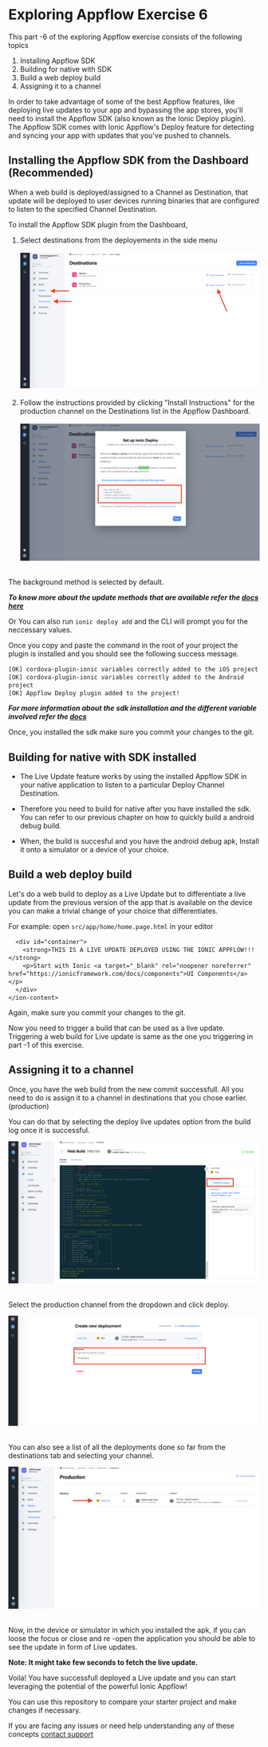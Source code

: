 # Exploring Appflow Exercise 6

This part -6 of the exploring Appflow exercise consists of the following topics

1. Installing Appflow SDK
2. Building for native with SDK
3. Build a web deploy build
4. Assigning it to a channel


In order to take advantage of some of the best Appflow features, like deploying live updates to your app and bypassing the app stores, you'll need to install the Appflow SDK (also known as the Ionic Deploy plugin). The Appflow SDK comes with Ionic Appflow's Deploy feature for detecting and syncing your app with updates that you've pushed to channels.

## Installing the Appflow SDK from the Dashboard (Recommended)

When a web build is deployed/assigned to a Channel as Destination, that update will be deployed to user devices running binaries that are configured to listen to the specified Channel Destination.

To install the Appflow SDK plugin from the Dashboard, 

1. Select destinations from the deployements in the side menu <br><br>
![Appflow](images/img6_1.png)<br><br>
2. Follow the instructions provided by clicking "Install Instructions" for the production channel on the Destinations list in the Appflow Dashboard.<br><br>
![Appflow](images/img6_2.png)<br><br>

The background method is selected by default. 

***To know more about the update methods that are available refer the [docs here](https://ionicframework.com/docs/appflow/deploy/api#update-method)***

Or  You can also run `ionic deploy add` and the CLI will prompt you for the neccessary values.

Once you copy and paste the command in the root of your project the plugin is installed and you should see the following success message.

```
[OK] cordova-plugin-ionic variables correctly added to the iOS project
[OK] cordova-plugin-ionic variables correctly added to the Android project
[OK] Appflow Deploy plugin added to the project!
```

***For more information about the sdk installation and the different variable involved refer the [docs](https://ionicframework.com/docs/appflow/quickstart/installation)***

Once, you installed the sdk make sure you commit your changes to the git. 

## Building for native with SDK installed

* The Live Update feature works by using the installed Appflow SDK in your native application to listen to a particular Deploy Channel Destination.

* Therefore you need to build for native after you have installed the sdk. You can refer to our previous chapter on how to quickly build a android debug build.

* When, the build is succesful and you have the android debug apk, Install it onto a simulator or a device of your choice.

 ## Build a web deploy build

Let's do a web build to deploy as a Live Update but to differentiate a live update from the previous version of the app that is available on the device you can make a trivial change of your choice that differentiates.

For example: open `src/app/home/home.page.html` in your editor

```
  <div id="container">
    <strong>THIS IS A LIVE UPDATE DEPLOYED USING THE IONIC APPFLOW!!!</strong>
    <p>Start with Ionic <a target="_blank" rel="noopener noreferrer" href="https://ionicframework.com/docs/components">UI Components</a></p>
  </div>
</ion-content>
```

Again, make sure you commit your changes to the git.

Now you need to trigger a build that can be used as a live update. Triggering a web build for Live update is same as the one you triggering in part -1 of this exercise.

## Assigning it to a channel

Once, you have the web build from the new commit successfull. All you need to do is assign it to a channel in destinations that you chose earlier. (production)

You can do that by selecting the deploy live updates option from the build log once it is successful.

![Appflow](images/img6_3.png)<br><br>

Select the production channel from the dropdown and click deploy.

![Appflow](images/img6_4.png)<br><br>

You can also see a list of all the deployments done so far from the destinations tab and selecting your channel.

![Appflow](images/img6_5.png)<br><br>

Now, in the device or simulator in which you installed the apk, if you can loose the focus or close and re -open the application you should be able to see the update in form of Live updates. 

**Note: It might take few seconds to fetch the live update.**

Voila! You have successfull deployed a Live update and you can start leveraging the potential of the powerful Ionic Appflow!

You can use this repository to compare your starter project and make changes if necessary.

If you are facing any issues or need help understanding any of these concepts [contact support](support@ionic.io)
